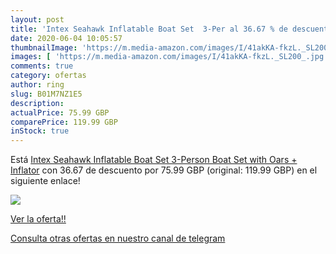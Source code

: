 ```yaml
---
layout: post
title: 'Intex Seahawk Inflatable Boat Set  3-Per al 36.67 % de descuento'
date: 2020-06-04 10:05:57
thumbnailImage: 'https://m.media-amazon.com/images/I/41akKA-fkzL._SL200_.jpg'
images: [ 'https://m.media-amazon.com/images/I/41akKA-fkzL._SL200_.jpg' ]
comments: true
category: ofertas
author: ring
slug: B01M7NZ1E5
description:
actualPrice: 75.99 GBP
comparePrice: 119.99 GBP
inStock: true
---
```


Está [Intex Seahawk Inflatable Boat Set  3-Person Boat Set with Oars + Inflator](https://www.amazon.com/dp/B01M7NZ1E5/?tag=redken08-20) con 36.67 de descuento por 75.99 GBP (original: 119.99 GBP) en el siguiente enlace!

[![](https://m.media-amazon.com/images/I/41akKA-fkzL._SL200_.jpg)](https://www.amazon.com/dp/B01M7NZ1E5/?tag=redken08-20)

[Ver la oferta!!](https://www.amazon.com/dp/B01M7NZ1E5/?tag=redken08-20)

[Consulta otras ofertas en nuestro canal de telegram](https://t.me/s/ofertas25)

